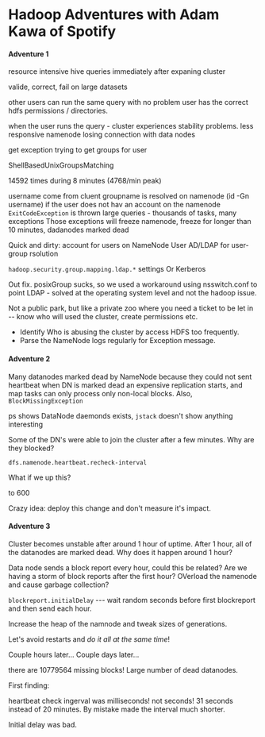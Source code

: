 Hadoop Adventures with Adam Kawa of Spotify
=========================

#### Adventure 1

resource intensive hive queries
immediately after expaning cluster

valide, correct, fail on large datasets

other users can run the same query with no problem
user has the correct hdfs permissions / directories.

when the user runs  the query - cluster experiences stability problems. 
less responsive namenode
losing connection with data nodes 

get exception trying to get groups for user <USERNAME>

ShellBasedUnixGroupsMatching

14592 times during 8 minutes (4768/min peak)

username come from cluent
groupname is resolved on namenode (id -Gn username)
if the user does not hav an account on the namenode `ExitCodeException` is thrown
large queries - thousands of tasks, many exceptions
Those exceptions will freeze namenode, freeze for longer than 10 minutes, dadanodes marked dead

Quick and dirty: account for users on NameNode
User AD/LDAP for user-group rsolution

`hadoop.security.group.mapping.ldap.*` settings
Or Kerberos

Out fix. posixGroup sucks, so we used a workaround using nsswitch.conf to point LDAP - solved at the operating system level and not the hadoop issue.

Not a public park, but like a private zoo where you need a ticket to be let in -- know who will used the cluster, create permissions etc.

- Identify Who is abusing the cluster by access HDFS too frequently.
- Parse the NameNode logs regularly for Exception message.

#### Adventure 2

Many datanodes marked dead by NameNode because they could not sent heartbeat
when DN is marked dead an expensive replication starts, and map tasks can only process only non-local blocks.
Also, `BlockMissingException`

ps shows DataNode daemonds exists, `jstack` doesn't show anything interesting

Some of the DN's were able to join the cluster after a few minutes.
Why are they blocked?

`dfs.namenode.heartbeat.recheck-interval`

What if we up this?

to 600

Crazy idea: deploy this change and don't measure it's impact.

#### Adventure 3

Cluster becomes unstable after around 1 hour of uptime.
After 1 hour, all of the datanodes are marked dead.
Why does it happen around 1 hour?

Data node sends a block report every hour, could this be related? Are we having a storm of block reports after the first hour? OVerload the namenode and cause garbage collection?

`blockreport.initialDelay` --- wait random seconds before first blockreport and then send each hour.

Increase the heap of the namnode and tweak sizes of generations.

Let's avoid restarts and *do it all at the same time*!

Couple hours later…
Couple days later…

there are 10779564 missing blocks!
Large number of dead datanodes.

First finding:

heartbeat check ingerval was milliseconds! not seconds! 31 seconds instead of 20 minutes. By mistake made the interval much shorter.

Initial delay was bad. 
